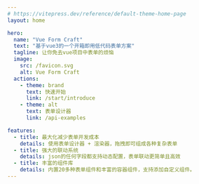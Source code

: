 ```yaml
---
# https://vitepress.dev/reference/default-theme-home-page
layout: home

hero:
  name: "Vue Form Craft"
  text: "基于vue3的一个开箱即用低代码表单方案"
  tagline: 让你免去vue项目中表单的烦恼
  image:
    src: /favicon.svg
    alt: Vue Form Craft
  actions:
    - theme: brand
      text: 快速开始
      link: /start/introduce
    - theme: alt
      text: 表单设计器
      link: /api-examples

features:
  - title: 最大化减少表单开发成本
    details: 使用表单设计器 + 渲染器，拖拽即可组成各种复杂表单
  - title: 强大的联动系统
    details: json的任何字段都支持动态配置，表单联动更简单且高效
  - title: 丰富的组件库
    details: 内置20多种表单组件和丰富的容器组件，支持添加自定义组件。
---
```


